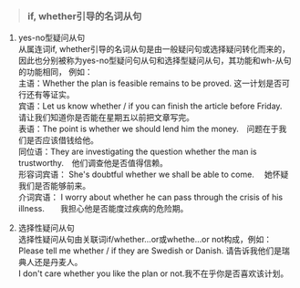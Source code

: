 >### if, whether引导的名词从句
 	
1. yes-no型疑问从句 <br>
从属连词if, whether引导的名词从句是由一般疑问句或选择疑问转化而来的，因此也分别被称为yes-no型疑问句从句和选择型疑问从句，其功能和wh-从句的功能相同， 例如： <br>
主语：Whether the plan is feasible remains to be proved. 这一计划是否可行还有等证实。 <br>
宾语：Let us know whether / if you can finish the article before Friday.　请让我们知道你是否能在星期五以前把文章写完。 <br>
表语：The point is whether we should lend him the money.　问题在于我们是否应该借钱给他。 <br>
同位语：They are investigating the question whether the man is trustworthy.　他们调查他是否值得信赖。 <br>
形容词宾语： She's doubtful whether we shall be able to come.　 她怀疑我们是否能够前来。 <br>
介词宾语： I worry about whether he can pass through the crisis of his illness.　　我担心他是否能度过疾病的危险期。

2. 选择性疑问从句 <br>
选择性疑问从句由关联词if/whether…or或whethe…or not构成，例如： <br>
Please tell me whether / if they are Swedish or Danish. 请告诉我他们是瑞典人还是丹麦人。 <br>
I don't care whether you like the plan or not.我不在乎你是否喜欢该计划。